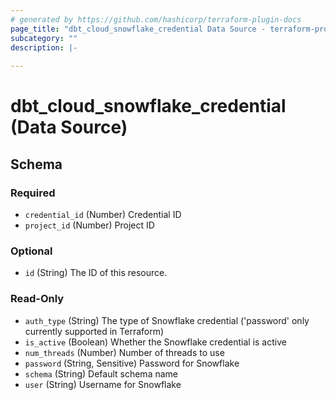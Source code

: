 ```yaml
---
# generated by https://github.com/hashicorp/terraform-plugin-docs
page_title: "dbt_cloud_snowflake_credential Data Source - terraform-provider-dbt-cloud"
subcategory: ""
description: |-
  
---
```


# dbt_cloud_snowflake_credential (Data Source)





<!-- schema generated by tfplugindocs -->
## Schema

### Required

- `credential_id` (Number) Credential ID
- `project_id` (Number) Project ID

### Optional

- `id` (String) The ID of this resource.

### Read-Only

- `auth_type` (String) The type of Snowflake credential ('password' only currently supported in Terraform)
- `is_active` (Boolean) Whether the Snowflake credential is active
- `num_threads` (Number) Number of threads to use
- `password` (String, Sensitive) Password for Snowflake
- `schema` (String) Default schema name
- `user` (String) Username for Snowflake


